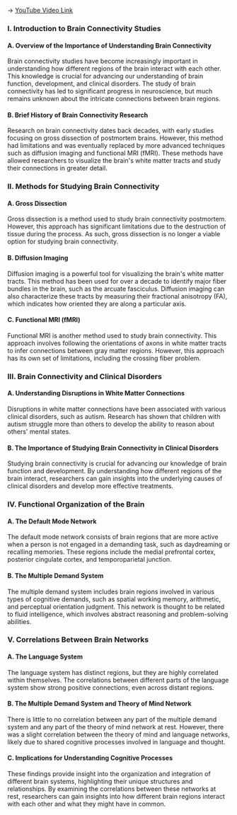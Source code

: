 -> [YouTube Video Link](https://www.youtube.com/watch?v=SchmVoc5NzY&list=PLUl4u3cNGP60IKRN_pFptIBxeiMc0MCJP&index=16&pp=iAQB)

### I. Introduction to Brain Connectivity Studies
#### A. Overview of the Importance of Understanding Brain Connectivity

Brain connectivity studies have become increasingly important in understanding how different regions of the brain interact with each other. This knowledge is crucial for advancing our understanding of brain function, development, and clinical disorders. The study of brain connectivity has led to significant progress in neuroscience, but much remains unknown about the intricate connections between brain regions.

#### B. Brief History of Brain Connectivity Research

Research on brain connectivity dates back decades, with early studies focusing on gross dissection of postmortem brains. However, this method had limitations and was eventually replaced by more advanced techniques such as diffusion imaging and functional MRI (fMRI). These methods have allowed researchers to visualize the brain's white matter tracts and study their connections in greater detail.

### II. Methods for Studying Brain Connectivity
#### A. Gross Dissection

Gross dissection is a method used to study brain connectivity postmortem. However, this approach has significant limitations due to the destruction of tissue during the process. As such, gross dissection is no longer a viable option for studying brain connectivity.

#### B. Diffusion Imaging

Diffusion imaging is a powerful tool for visualizing the brain's white matter tracts. This method has been used for over a decade to identify major fiber bundles in the brain, such as the arcuate fasciculus. Diffusion imaging can also characterize these tracts by measuring their fractional anisotropy (FA), which indicates how oriented they are along a particular axis.

#### C. Functional MRI (fMRI)

Functional MRI is another method used to study brain connectivity. This approach involves following the orientations of axons in white matter tracts to infer connections between gray matter regions. However, this approach has its own set of limitations, including the crossing fiber problem.

### III. Brain Connectivity and Clinical Disorders
#### A. Understanding Disruptions in White Matter Connections

Disruptions in white matter connections have been associated with various clinical disorders, such as autism. Research has shown that children with autism struggle more than others to develop the ability to reason about others' mental states.

#### B. The Importance of Studying Brain Connectivity in Clinical Disorders

Studying brain connectivity is crucial for advancing our knowledge of brain function and development. By understanding how different regions of the brain interact, researchers can gain insights into the underlying causes of clinical disorders and develop more effective treatments.

### IV. Functional Organization of the Brain
#### A. The Default Mode Network

The default mode network consists of brain regions that are more active when a person is not engaged in a demanding task, such as daydreaming or recalling memories. These regions include the medial prefrontal cortex, posterior cingulate cortex, and temporoparietal junction.

#### B. The Multiple Demand System

The multiple demand system includes brain regions involved in various types of cognitive demands, such as spatial working memory, arithmetic, and perceptual orientation judgment. This network is thought to be related to fluid intelligence, which involves abstract reasoning and problem-solving abilities.

### V. Correlations Between Brain Networks
#### A. The Language System

The language system has distinct regions, but they are highly correlated within themselves. The correlations between different parts of the language system show strong positive connections, even across distant regions.

#### B. The Multiple Demand System and Theory of Mind Network

There is little to no correlation between any part of the multiple demand system and any part of the theory of mind network at rest. However, there was a slight correlation between the theory of mind and language networks, likely due to shared cognitive processes involved in language and thought.

#### C. Implications for Understanding Cognitive Processes

These findings provide insight into the organization and integration of different brain systems, highlighting their unique structures and relationships. By examining the correlations between these networks at rest, researchers can gain insights into how different brain regions interact with each other and what they might have in common.